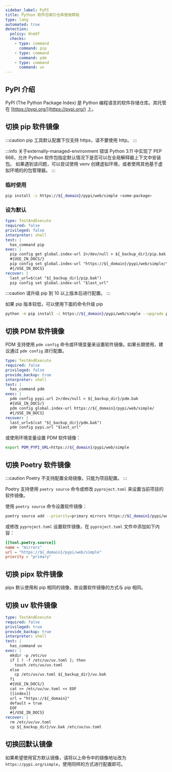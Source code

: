```yaml
---
sidebar_label: PyPI
title: Python 软件包索引仓库使用帮助
type: lang
automated: true 
detection:
  policy: OneOf
  checks:
    - type: command
      command: pip
    - type: command
      command: pdm
    - type: command
      command: uv
---
```


## PyPI 介绍

PyPI (The Python Package Index) 是 Python 编程语言的软件存储仓库。其托管在 [https://pypi.org/](https://pypi.org/) 上。

## 切换 pip 软件镜像

:::caution
pip 工具默认配置下仅支持 https，请不要使用 http。
:::

:::info 关于externally-managed-environment 错误
Python 3.11 中实现了 PEP 668，允许 Python 软件包指定默认情况下是否可以在全局解释器上下文中安装包。
如果遇到该问题，可以尝试使用 venv 创建虚拟环境，或者使用其他基于虚拟环境的的包管理器。
:::

### 临时使用

```bash varcode
pip install -i https://${_domain}/pypi/web/simple <some-package>
```

### 设为默认

```yaml cli
type: TestAndExecute
required: false
privileged: false
interpreter: shell
test: |
  has_command pip
exec: |
  pip config get global.index-url 2>/dev/null > ${_backup_dir}/pip.bak
  #{USE_IN_DOCS/}
  pip config set global.index-url "https://${_domain}/pypi/web/simple/"
  #{/USE_IN_DOCS}
recover: |
  last_url=$(cat "${_backup_dir}/pip.bak")
  pip config set global.index-url "$last_url"
```

:::caution
请升级 pip 到 10 以上版本后进行配置。
:::

如果 pip 版本较低，可以使用下面的命令升级 pip
```bash varcode
python -m pip install -i https://${_domain}/pypi/web/simple --upgrade pip
```

## 切换 PDM 软件镜像

PDM 支持使用 `pdm config` 命令或环境变量来设置软件镜像。如果长期使用，建议通过 `pdm config` 进行配置。

```yaml cli
type: TestAndExecute
required: false
privileged: false
provide_backup: true
interpreter: shell
test: |
  has_command pdm
exec: |
  pdm config pypi.url 2>/dev/null > ${_backup_dir}/pdm.bak
  #{USE_IN_DOCS/}
  pdm config global.index-url https://${_domain}/pypi/web/simple/
  #{/USE_IN_DOCS}
recover: |
  last_url=$(cat "${_backup_dir}/pdm.bak")
  pdm config pypi.url "$last_url"
```

或使用环境变量设置 PDM 软件镜像：
```bash varcode
export PDM_PYPI_URL=https://${_domain}/pypi/web/simple
```

## 切换 Poetry 软件镜像

:::caution
Poetry 不支持配置全局镜像，只能为项目配置。
:::

Poetry 支持使用 `poetry source` 命令或修改 `pyproject.toml` 来设置当前项目的软件镜像。

使用 `poetry source` 命令设置软件镜像：
```bash varcode
poetry source add --priority=primary mirrors https://${_domain}/pypi/web/simple
```

或修改 `pyproject.toml` 设置软件镜像，在 `pyproject.toml` 文件中添加如下内容：
```toml varcode
[[tool.poetry.source]]
name = "mirrors"
url = "https://${_domain}/pypi/web/simple"
priority = "primary"
```

## 切换 pipx 软件镜像

pipx 默认使用和 pip 相同的镜像，故设置软件镜像的方式与 pip 相同。

## 切换 uv 软件镜像

```yaml cli
type: TestAndExecute
required: false
privileged: true
provide_backup: true
interpreter: shell
test: |
  has_command uv
exec: |
  mkdir -p /etc/uv
  if [ ! -f /etc/uv/uv.toml ]; then
    touch /etc/uv/uv.toml
  else
    cp /etc/uv/uv.toml ${_backup_dir}/uv.bak
  fi
  #{USE_IN_DOCS/}
  cat >> /etc/uv/uv.toml << EOF 
  [[index]]
  url = "https://${_domain}"
  default = true
  EOF
  #{/USE_IN_DOCS}
recover: |
  rm /etc/uv/uv.toml
  cp ${_backup_dir}/uv.bak /etc/uv/uv.toml
```

## 切换回默认镜像

如果希望使用官方默认镜像，请将以上命令中的镜像地址改为 `https://pypi.org/simple`，使用同样的方式进行配置即可。